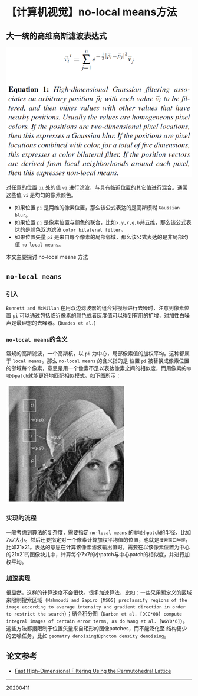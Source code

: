 # 【计算机视觉】no-local means方法

## 大一统的高维高斯滤波表达式

![](/img/20200411/Figure1.png)

对任意的位置 `pi` 处的值 `vi` 进行滤波，与具有临近位置的其它值进行混合。通常这些值 `vi` 是均匀的像素颜色。

- 如果位置 `pi` 是两维的像素位置，那么该公式表达的是高斯模糊 `Gaussian blur`。
- 如果位置 `pi` 是像素位置与颜色的联合，比如`x,y,r,g,b`共五维，那么该公式表达的是颜色双边滤波 `color bilateral filter`。
- 如果位置矢量 `pi` 是来自每个像素的局部邻域，那么该公式表达的是非局部均值 `no-local means`。

本文主要探讨 no-local means 方法

## `no-local means`

### 引入

`Bennett and McMillan` 在用双边滤波器的组合对视频进行去噪时，注意到像素位置 `pi` 可以通过包括临近像素的颜色或者灰度值可以得到有用的扩增，对加性白噪声是最理想的去噪器。(`Buades et al.`)

### `no-local means`的含义

常规的高斯滤波，一个高斯核，以 `pi` 为中心，局部像素值的加权平均。这种都属于 `local means`。那么 `no-local means` 的含义指的是 位置 `pi` 被替换成像素位置的邻域每个像素，意思是用一个像素不足以表达像素之间的相似度，而用像素的`邻域小patch`就能更好地匹配相似模式。如下图所示：


![](/img/20200411/Figure2.png)

### 实现的流程

一般考虑到算法的复杂度，需要指定 `no-local means` 的`邻域小patch`的半径，比如7x7大小。然后还要指定对一个像素计算加权平均值的位置，也就是`搜索窗口半径`，比如21x21。表达的意思在计算该像素滤波输出值时，需要在以该像素位置为中心的21x21的图像块儿中，计算每个7x7的小patch与中心patch的相似度，并进行加权平均。

### 加速实现

很显然，这样的计算速度不会很快。很多加速算法，比如：一些采用预定义的区域来限制搜索区域（`Mahmoudi and Sapiro [MS05] preclassify regions of the image according to average intensity and gradient direction in order to restrict the search`）；结合积分图（`Darbon et al. [DCC*08] compute integral images of certain error terms, as do Wang et al. [WGY0*6]`）。这些方法都搜限制于位置矢量来自矩形的图像patches，而不能泛化至 结构更少的去噪任务，比如 `geometry denoising和photon density denoising`。


## 论文参考

- [Fast High-Dimensional Filtering Using the Permutohedral Lattice](http://graphics.stanford.edu/papers/permutohedral/)


-----
20200411